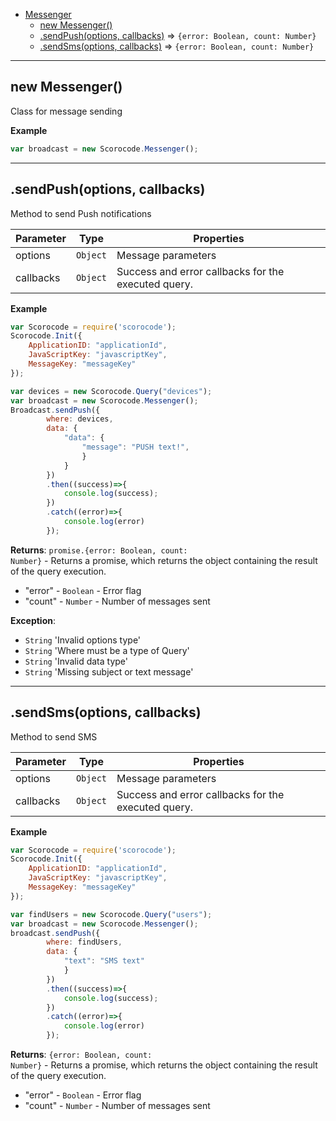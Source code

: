 <a name="Scorocode.Messenger"></a>

* [Messenger](#Scorocode.Messenger)
    * [new Messenger()](#new_Scorocode.Messenger_new)
    * [.sendPush(options, callbacks)](#Scorocode.Messenger+sendPush) ⇒ <code>{error: Boolean, count: Number}</code>
    * [.sendSms(options, callbacks)](#Scorocode.Messenger+sendSms) ⇒ <code>{error: Boolean, count: Number}</code>

----------------------------------------------------------------------------------------------

<a name="new_Scorocode.Messenger_new"></a>

## new Messenger()

Class for message sending

**Example**
```js
var broadcast = new Scorocode.Messenger();
```

----------------------------------------------------------------------------------------------

<a name="Scorocode.Messenger+sendPush"></a>

## .sendPush(options, callbacks)

Method to send Push notifications


| Parameter | Type | Properties |
| --- | --- | --- |
| options | <code>Object</code> | Message parameters |
| callbacks | <code>Object</code> | Success and error callbacks for the executed query. |

**Example**  

```js
var Scorocode = require('scorocode');
Scorocode.Init({
    ApplicationID: "applicationId",
    JavaScriptKey: "javascriptKey",
    MessageKey: "messageKey"
});

var devices = new Scorocode.Query("devices");
var broadcast = new Scorocode.Messenger();
Broadcast.sendPush({
        where: devices,
        data: {
            "data": {
                "message": "PUSH text!",
                }           
            }
        })
        .then((success)=>{
            console.log(success);
        })
        .catch((error)=>{
            console.log(error)
        });
```

**Returns**: <code>promise.{error: Boolean, count: Number}</code> - Returns a promise, which returns the object containing the result of the query execution.

- "error" - <code>Boolean</code> - Error flag
- "count" - <code>Number</code>  - Number of messages sent

**Exception**:

- <code>String</code> 'Invalid options type'
- <code>String</code> 'Where must be a type of Query'
- <code>String</code> 'Invalid data type'
- <code>String</code> 'Missing subject or text message'


----------------------------------------------------------------------------------------------

<a name="Scorocode.Messenger+sendSms"></a>

## .sendSms(options, callbacks)

Method to send SMS

| Parameter | Type | Properties |
| --- | --- | --- |
| options | <code>Object</code> | Message parameters |
| callbacks | <code>Object</code> | Success and error callbacks for the executed query. |

**Example**  

```js
var Scorocode = require('scorocode');
Scorocode.Init({
    ApplicationID: "applicationId",
    JavaScriptKey: "javascriptKey",
    MessageKey: "messageKey"
});

var findUsers = new Scorocode.Query("users");
var broadcast = new Scorocode.Messenger();
broadcast.sendPush({
        where: findUsers,
        data: {
            "text": "SMS text"     
            }
        })
        .then((success)=>{
            console.log(success);
        })
        .catch((error)=>{
            console.log(error)
        });
```

**Returns**: <code>{error: Boolean, count: Number}</code> - Returns a promise, which returns the object containing the result of the query execution.

- "error" - <code>Boolean</code> - Error flag
- "count" - <code>Number</code>  - Number of messages sent
